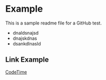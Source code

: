 # Example

This is a sample readme file for a GitHub test.

* dnaldsnajsd
* dnajskdnas
* dsankdlnasld

## Link Example

[CodeTime](https://www.codetime.io)